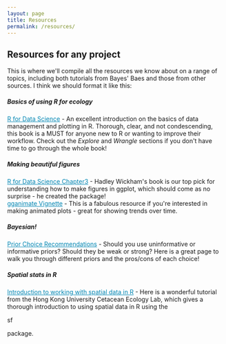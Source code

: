 ```yaml
---
layout: page
title: Resources
permalink: /resources/
---
```


## Resources for any project

This is where we'll compile all the resources we know about on a range of topics, including both tutorials from Bayes' Baes and those from other sources. I think we should format it like this:

##### Basics of using R for ecology

<a href="https://r4ds.had.co.nz/" target="_blank" style="color:#0086b3;">R for Data Science</a> - An excellent introduction on the basics of data management and plotting in R. Thorough, clear, and not condescending, this book is a MUST for anyone new to R or wanting to improve their workflow. Check out the *Explore* and *Wrangle* sections if you don't have time to go through the whole book!

##### Making beautiful figures

<a href="https://r4ds.had.co.nz/data-visualisation.html" target="_blank" style="color:#0086b3;">R for Data Science Chapter3</a> - Hadley Wickham's book is our top pick for understanding how to make figures in ggplot, which should come as no surprise - he created the package! <br>
<a href="https://gganimate.com/articles/gganimate.html" target="_blank" style="color:#0086b3;">gganimate Vignette</a> - This is a fabulous resource if you're interested in making animated plots - great for showing trends over time.

##### Bayesian!
<a href="https://github.com/stan-dev/stan/wiki/Prior-Choice-Recommendations" target="_blank" style="color:#0086b3;">Prior Choice Recommendations</a> - Should you use uninformative or informative priors? Should they be weak or strong? Here is a great page to walk you through different priors and the pros/cons of each choice! 


##### Spatial stats in R
<a href="https://www.danaseidel.com/MovEco-R-Workshop/Materials/Day2/Spatial_Data_in_R/" target="_blank" style="color:#0086b3;">Introduction to working with spatial data in R</a> - Here is a wonderful tutorial from the Hong Kong University Cetacean Ecology Lab, which gives a thorough introduction to using spatial data in R using the <p class="packages"> sf </p> package. 
